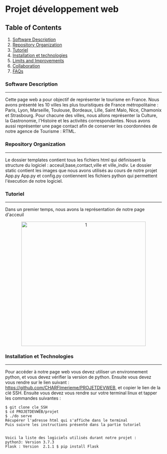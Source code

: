 # Projet développement web 

## Table of Contents
1. [Software Description ](#software-description)
2. [Repository Organization](#repository-information)
3. [Tutoriel](#tutoriel)
4. [Installation et technologies](#technologies)
5. [Limits and Improvements](#limits-and-improvements)
6. [Collaboration](#collaboration)
7. [FAQs](#faqs)

### Software Description
***
Cette page web a pour objectif de représenter le tourisme en France. Nous avons présenté les 10 villes les plus touristiques de France métropolitaine : Paris, Lyon, Marseille, Toulouse, Bordeaux, Lille, Saint Malo, Nice, Chamonix et Strasbourg. Pour chacune des villes, nous allons représenter la Culture, la Gastronomie, l'Histoire et les activités correspondantes. Nous avons aussi représenter une page contact afin de conserver les coordonnées de notre agence de Tourisme : RTML.  

### Repository Organization
*** 
Le dossier templates contient tous les fichiers html qui définissent la structure du logiciel : acceuil,base,contact,ville et ville_indiv. 
Le dossier static contient les images que nous avons utilisés au cours de notre projet 
App.py App.py et config.py contiennent les fichiers python qui permettent l'éxecution de notre logiciel.


### Tutoriel
***
Dans un premier temps, nous avons la représentation de notre page d'acceuil 
<p align="center">
<img src="Téléchargements/image_a" alt="1" width="400"/>
</p>


### Installation et Technologies 
***
Pour accéder à notre page web vous devez utiliser un environnement python, et vous devez vérifier la version de python. Ensuite vous devez vous rendre sur le lien suivant : https://github.com/CHARFImerieme/PROJETDEVWEB, et copier le lien de la clé SSH.
Ensuite vous devez vous rendre sur votre terminal linux et tapper les commandes suivantes :   
```
$ git clone cle_SSH
$ cd PROJETDEVWEB/projet
$ ./do serve 
Récupérer l'adresse html qui s'affiche dans le terminal
Puis suivre les instructions présenté dans la partie tutoriel 


Voici la liste des logiciels utilisés durant notre projet : 
python3: Version 3.7.3
Flask : Version  2.1.1 $ pip install Flask 


